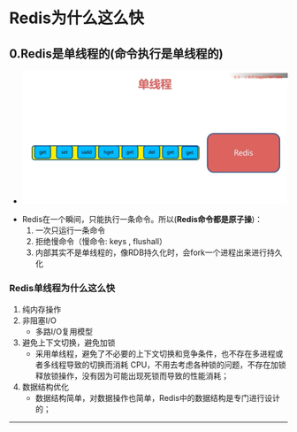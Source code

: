 # Redis为什么这么快
## 0.Redis是单线程的(命令执行是单线程的)
+ <img src="./pics/redis-001.png"/>
- Redis在一个瞬间，只能执行一条命令。所以(**Redis命令都是原子操**)：
    1. 一次只运行一条命令
    2. 拒绝慢命令（慢命令: keys , flushall）
    3. 内部其实不是单线程的，像RDB持久化时，会fork一个进程出来进行持久化

### Redis单线程为什么这么快
1. 纯内存操作
2. 非阻塞I/O
    - 多路I/O复用模型
3. 避免上下文切换，避免加锁 
    - 采用单线程，避免了不必要的上下文切换和竞争条件，也不存在多进程或者多线程导致的切换而消耗 CPU，不用去考虑各种锁的问题，不存在加锁释放锁操作，没有因为可能出现死锁而导致的性能消耗；
4. 数据结构优化
    - 数据结构简单，对数据操作也简单，Redis中的数据结构是专门进行设计的；

----------------------

